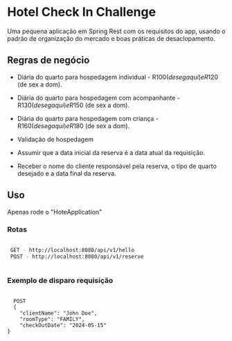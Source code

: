 
# Hotel Check In Challenge

Uma pequena aplicação em Spring Rest com os requisitos do app, usando o padrão de organização do mercado e boas práticas de desaclopamento.




## Regras de negócio

- Diária do quarto para hospedagem individual - R$100 (de seg a qui) e R$120 (de sex a dom).

- Diária do quarto para hospedagem com acompanhante - R$130 (de seg a qui) e R$150 (de sex a dom).

- Diária do quarto para hospedagem com criança - R$160 (de seg a qui) e R$180 (de sex a dom).

- Validação de hospedagem

- Assumir que a data inicial da reserva é a data atual da requisição.

- Receber o nome do cliente responsável pela reserva, o tipo de quarto desejado e a data final da
  reserva.

## Uso

Apenas rode o "HoteApplication"

### Rotas

```bash

 GET - http://localhost:8080/api/v1/hello
 POST - http://localhost:8080/api/v1/reserve
   
```  

### Exemplo de disparo requisição
```
 
  POST
  {
    "clientName": "John Doe",
    "roomType": "FAMILY",
    "checkOutDate": "2024-05-15"
}
```
    
